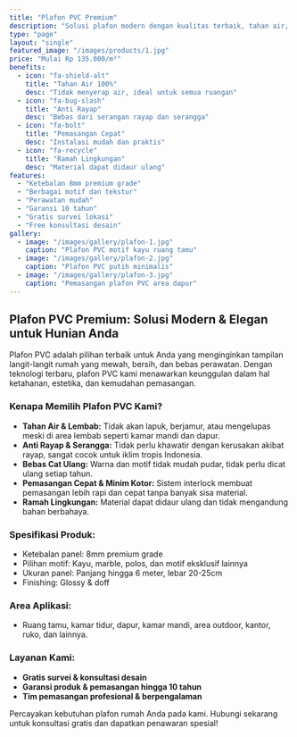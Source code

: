 ```yaml
---
title: "Plafon PVC Premium"
description: "Solusi plafon modern dengan kualitas terbaik, tahan air, anti rayap, dan pemasangan mudah"
type: "page"
layout: "single"
featured_image: "/images/products/1.jpg"
price: "Mulai Rp 135.000/m²"
benefits:
  - icon: "fa-shield-alt"
    title: "Tahan Air 100%"
    desc: "Tidak menyerap air, ideal untuk semua ruangan"
  - icon: "fa-bug-slash" 
    title: "Anti Rayap"
    desc: "Bebas dari serangan rayap dan serangga"
  - icon: "fa-bolt"
    title: "Pemasangan Cepat"
    desc: "Instalasi mudah dan praktis"
  - icon: "fa-recycle"
    title: "Ramah Lingkungan"
    desc: "Material dapat didaur ulang"
features:
  - "Ketebalan 8mm premium grade"
  - "Berbagai motif dan tekstur"
  - "Perawatan mudah"
  - "Garansi 10 tahun"
  - "Gratis survei lokasi"
  - "Free konsultasi desain"
gallery:
  - image: "/images/gallery/plafon-1.jpg"
    caption: "Plafon PVC motif kayu ruang tamu"
  - image: "/images/gallery/plafon-2.jpg"
    caption: "Plafon PVC putih minimalis"
  - image: "/images/gallery/plafon-3.jpg"
    caption: "Pemasangan plafon PVC area dapur"
---
```


## Plafon PVC Premium: Solusi Modern & Elegan untuk Hunian Anda

Plafon PVC adalah pilihan terbaik untuk Anda yang menginginkan tampilan langit-langit rumah yang mewah, bersih, dan bebas perawatan. Dengan teknologi terbaru, plafon PVC kami menawarkan keunggulan dalam hal ketahanan, estetika, dan kemudahan pemasangan.

### Kenapa Memilih Plafon PVC Kami?
- **Tahan Air & Lembab:** Tidak akan lapuk, berjamur, atau mengelupas meski di area lembab seperti kamar mandi dan dapur.
- **Anti Rayap & Serangga:** Tidak perlu khawatir dengan kerusakan akibat rayap, sangat cocok untuk iklim tropis Indonesia.
- **Bebas Cat Ulang:** Warna dan motif tidak mudah pudar, tidak perlu dicat ulang setiap tahun.
- **Pemasangan Cepat & Minim Kotor:** Sistem interlock membuat pemasangan lebih rapi dan cepat tanpa banyak sisa material.
- **Ramah Lingkungan:** Material dapat didaur ulang dan tidak mengandung bahan berbahaya.

### Spesifikasi Produk:
- Ketebalan panel: 8mm premium grade
- Pilihan motif: Kayu, marble, polos, dan motif eksklusif lainnya
- Ukuran panel: Panjang hingga 6 meter, lebar 20-25cm
- Finishing: Glossy & doff

### Area Aplikasi:
- Ruang tamu, kamar tidur, dapur, kamar mandi, area outdoor, kantor, ruko, dan lainnya.

### Layanan Kami:
- **Gratis survei & konsultasi desain**
- **Garansi produk & pemasangan hingga 10 tahun**
- **Tim pemasangan profesional & berpengalaman**

Percayakan kebutuhan plafon rumah Anda pada kami. Hubungi sekarang untuk konsultasi gratis dan dapatkan penawaran spesial!
